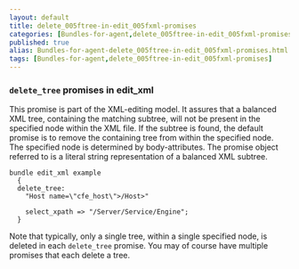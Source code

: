 ```yaml
---
layout: default
title: delete_005ftree-in-edit_005fxml-promises
categories: [Bundles-for-agent,delete_005ftree-in-edit_005fxml-promises]
published: true
alias: Bundles-for-agent-delete_005ftree-in-edit_005fxml-promises.html
tags: [Bundles-for-agent,delete_005ftree-in-edit_005fxml-promises]
---
```


### `delete_tree` promises in edit\_xml

  

This promise is part of the XML-editing model. It assures that a
balanced XML tree, containing the matching subtree, will not be present
in the specified node within the XML file. If the subtree is found, the
default promise is to remove the containing tree from within the
specified node. The specified node is determined by body-attributes. The
promise object referred to is a literal string representation of a
balanced XML subtree.

  

```cf3
bundle edit_xml example
  {
  delete_tree:
    "Host name=\"cfe_host\">/Host>"

    select_xpath => "/Server/Service/Engine";
  }
```

  

Note that typically, only a single tree, within a single specified node,
is deleted in each `delete_tree` promise. You may of course have
multiple promises that each delete a tree.
